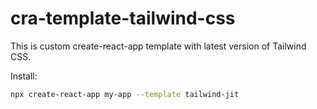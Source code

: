 # cra-template-tailwind-css

This is custom create-react-app template with latest version of Tailwind CSS.

Install:

```bash
npx create-react-app my-app --template tailwind-jit
```

